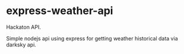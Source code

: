 # express-weather-api

Hackaton API.

Simple nodejs api using express for getting weather historical data via darksky api.
